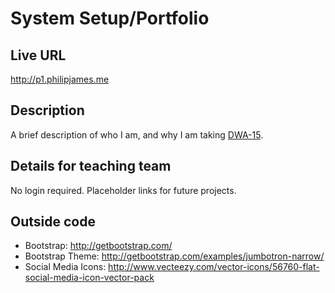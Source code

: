 # System Setup/Portfolio

## Live URL
<http://p1.philipjames.me>

## Description
A brief description of who I am, and why I am taking [DWA-15](https://www.extension.harvard.edu/academics/courses/dynamic-web-applications/14291).


## Details for teaching team
No login required.
Placeholder links for future projects.

## Outside code
* Bootstrap: <http://getbootstrap.com/>
* Bootstrap Theme: <http://getbootstrap.com/examples/jumbotron-narrow/>
* Social Media Icons: <http://www.vecteezy.com/vector-icons/56760-flat-social-media-icon-vector-pack>